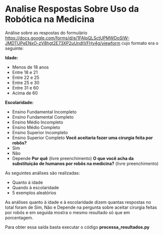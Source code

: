 # Analise Respostas Sobre Uso da Robótica na Medicina
Análise sobre as respostas do formulário https://docs.google.com/forms/d/e/1FAIpQLSctUPMWDoSIW-JMDTUPeENxO-zV8hgt2E73XP2uUndtVFHv4g/viewform cujo formato era o seguinte:

**Idade:**

  * Menos de 18 anos
  * Entre 18 e 21
  * Entre 22 e 25
  * Entre 25 e 30
  * Entre 31 e 60
  * Acima de 60
  
**Escolaridade:**
  * Ensino Fundamental Incompleto
  * Ensino Fundamental Completo
  * Ensino Médio Incompleto
  * Ensino Médio Completo
  * Ensino Superior Incompleto
  * Ensino Superior Completo
**Você aceitaria fazer uma cirurgia feita por robôs?**
  * Sim
  * Não
  * Depende
**Por quê**
  (livre preenchimento)
**O que você acha da substituição de humanos por robôs na medicina?**
  (livre preenchimento)
 

As seguintes análises são realizadas:

* Quanto à idade
* Quando à escolaridade
* 5 exemplos aleatórios

As análises quanto à idade e à escolaridade dizem quantas respostas no total foram de Sim, Não e Depende na pergunta sobre aceitar cirurgia feitas por robôs e em seguida mostra o mesmo resultado só que em porcentagem.

Para obter essa saída basta executar o código **processa_resultados.py**
